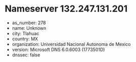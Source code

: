# Nameserver 132.247.131.201

* as_number: 278
* name: Unknown
* city: Tlahuac
* country: MX
* organization: Universidad Nacional Autonoma de Mexico
* version: Microsoft DNS 6.0.6003 (1773501D)
* dnssec: false
